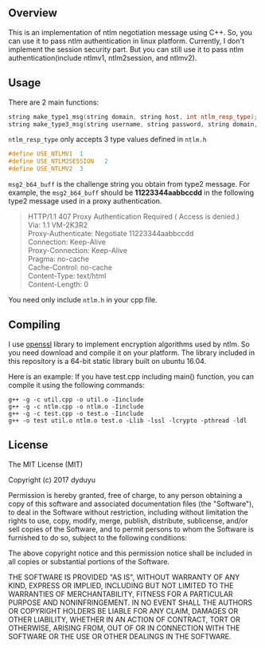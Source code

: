 Overview
---------
This is an implementation of ntlm negotiation message using C++.
So, you can use it to pass ntlm authentication in linux platform.
Currently, I don't implement the session security part. But you can still use it to pass ntlm authentication(include ntlmv1, ntlm2session, and ntlmv2).

Usage
---------
There are 2 main functions:
```C++
string make_type1_msg(string domain, string host, int ntlm_resp_type);
string make_type3_msg(string username, string password, string domain, string host, string msg2_b64_buff, int ntlm_resp_type);
```

`ntlm_resp_type` only accepts 3 type values defined in `ntlm.h`
```C++
#define USE_NTLMV1  1
#define USE_NTLM2SESSION   2
#define USE_NTLMV2  3
```

`msg2_b64_buff` is the challenge string you obtain from type2 message.
For example, the `msg2_b64_buff` should be **11223344aabbccdd** in the following type2 message used in a proxy authentication.  

>HTTP/1.1 407 Proxy Authentication Required ( Access is denied.)  
Via: 1.1 VM-2K3R2  
Proxy-Authenticate: Negotiate 11223344aabbccdd  
Connection: Keep-Alive  
Proxy-Connection: Keep-Alive  
Pragma: no-cache  
Cache-Control: no-cache  
Content-Type: text/html  
Content-Length: 0  

You need only include `ntlm.h` in your cpp file.

Compiling
---------
I use [openssl](https://www.openssl.org/) library to implement encryption algorithms used by ntlm. So you need download and compile it on your platform. The library included in this repository is a 64-bit static library built on ubuntu 16.04.

Here is an example:
If you have test.cpp including main() function, you can compile it using the following commands:
```
g++ -g -c util.cpp -o util.o -Iinclude 
g++ -g -c ntlm.cpp -o ntlm.o -Iinclude 
g++ -g -c test.cpp -o test.o -Iinclude 
g++ -o test util.o ntlm.o test.o -Llib -lssl -lcrypto -pthread -ldl
```

License
---------
The MIT License (MIT)

Copyright (c) 2017 dyduyu

Permission is hereby granted, free of charge, to any person obtaining a copy of this software and associated documentation files (the "Software"), to deal in the Software without restriction, including without limitation the rights to use, copy, modify, merge, publish, distribute, sublicense, and/or sell copies of the Software, and to permit persons to whom the Software is furnished to do so, subject to the following conditions:

The above copyright notice and this permission notice shall be included in all copies or substantial portions of the Software.

THE SOFTWARE IS PROVIDED "AS IS", WITHOUT WARRANTY OF ANY KIND, EXPRESS OR IMPLIED, INCLUDING BUT NOT LIMITED TO THE WARRANTIES OF MERCHANTABILITY, FITNESS FOR A PARTICULAR PURPOSE AND NONINFRINGEMENT. IN NO EVENT SHALL THE AUTHORS OR COPYRIGHT HOLDERS BE LIABLE FOR ANY CLAIM, DAMAGES OR OTHER LIABILITY, WHETHER IN AN ACTION OF CONTRACT, TORT OR OTHERWISE, ARISING FROM, OUT OF OR IN CONNECTION WITH THE SOFTWARE OR THE USE OR OTHER DEALINGS IN THE SOFTWARE.
